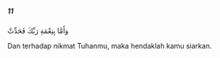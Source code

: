 ##### 11

<span class="ayah">وَأَمَّا بِنِعْمَةِ رَبِّكَ فَحَدِّثْ</span>

<span class="ayah_translation">Dan terhadap nikmat Tuhanmu, maka hendaklah kamu siarkan.</span>
